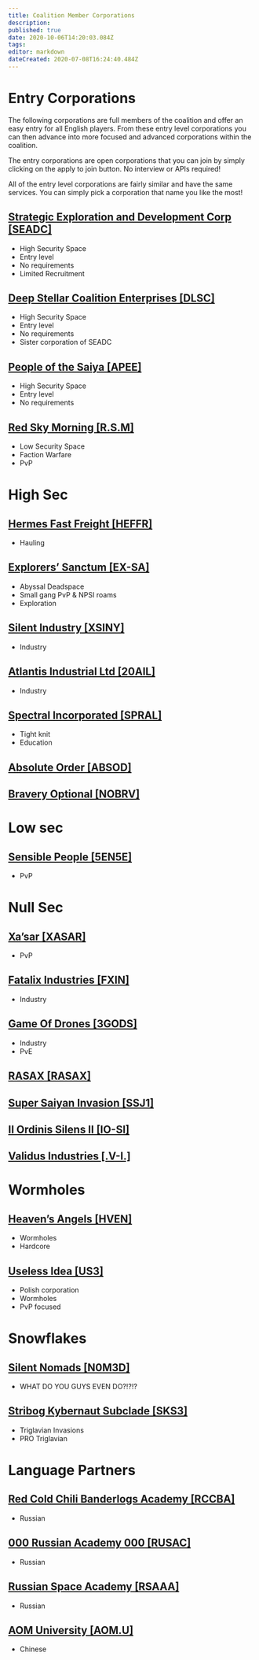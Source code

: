 ```yaml
---
title: Coalition Member Corporations
description: 
published: true
date: 2020-10-06T14:20:03.084Z
tags: 
editor: markdown
dateCreated: 2020-07-08T16:24:40.484Z
---
```


# Entry Corporations
The following corporations are full members of the coalition and offer an easy entry for all English players. From these entry level corporations you can then advance into more focused and advanced corporations within the coalition.

The entry corporations are open corporations that you can join by simply clicking on the apply to join button. No interview or APIs required!

All of the entry level corporations are fairly similar and have the same services. You can simply pick a corporation that name you like the most!
## [Strategic Exploration and Development Corp [SEADC]](/community/coalition-corporations/seadc)
- High Security Space
- Entry level
- No requirements
- Limited Recruitment
## [Deep Stellar Coalition Enterprises [DLSC]](/community/coalition-corporations/dlsc)
- High Security Space
- Entry level
- No requirements
- Sister corporation of SEADC
## [People of the Saiya [APEE]](/community/coalition-corporations/apee)
- High Security Space
- Entry level
- No requirements
## [Red Sky Morning [R.S.M]](/community/coalition-corporations/rsm)
- Low Security Space
- Faction Warfare
- PvP

# High Sec
## [Hermes Fast Freight [HEFFR]](/community/coalition-corporations/heffr)
- Hauling
## [Explorers’ Sanctum [EX-SA]](/community/coalition-corporations/ex-sa)
- Abyssal Deadspace
- Small gang PvP & NPSI roams
- Exploration
## [Silent Industry [XSINY]](/community/coalition-corporations/xsiny)
- Industry
## [Atlantis Industrial Ltd [20AIL]](/community/coalition-corporations/20ail)
- Industry
## [Spectral Incorporated [SPRAL]](/community/coalition-corporations/spral)
- Tight knit
- Education
## [Absolute Order [ABSOD]](/community/coalition-corporations/absod)

## [Bravery Optional [NOBRV]](/community/coalition-corporations/nobrv)

# Low sec
## [Sensible People [5EN5E]](/community/coalition-corporations/5en5e)
- PvP

# Null Sec
## [Xa’sar [XASAR]](/community/coalition-corporations/xasar)
- PvP
## [Fatalix Industries [FXIN]](/community/coalition-corporations/fxin)
- Industry
## [Game Of Drones [3GODS]](/community/coalition-corporations/3gods)
- Industry
- PvE
## [RASAX [RASAX]](/community/coalition-corporations/rasax)


## [Super Saiyan Invasion [SSJ1]](/community/coalition-corporations/ssj1)

## [II Ordinis Silens II [IO-SI]](/community/coalition-corporations/io-si)

## [Validus Industries [.V-I.]](/community/coalition-corporations/v-i)

# Wormholes
## [Heaven’s Angels [HVEN]](/community/coalition-corporations/hven)
- Wormholes
- Hardcore
## [Useless Idea [US3]](/community/coalition-corporations/us3)
- Polish corporation
- Wormholes
- PvP focused

# Snowflakes
## [Silent Nomads [N0M3D]](/community/coalition-corporations/n0m3d)
- WHAT DO YOU GUYS  EVEN DO?!?!?
## [Stribog Kybernaut Subclade [SKS3]](/community/coalition-corporations/sks3)
- Triglavian Invasions
- PRO Triglavian
# Language Partners

## [Red Cold Chili Banderlogs Academy [RCCBA]](/community/coalition-corporations/rccba)
- Russian
## [000 Russian Academy 000 [RUSAC]](/community/coalition-corporations/rusac)
- Russian
## [Russian Space Academy [RSAAA]](/community/coalition-corporations/rsaaa)
- Russian
## [AOM University [AOM.U]](/community/coalition-corporations/aom-u)
- Chinese
